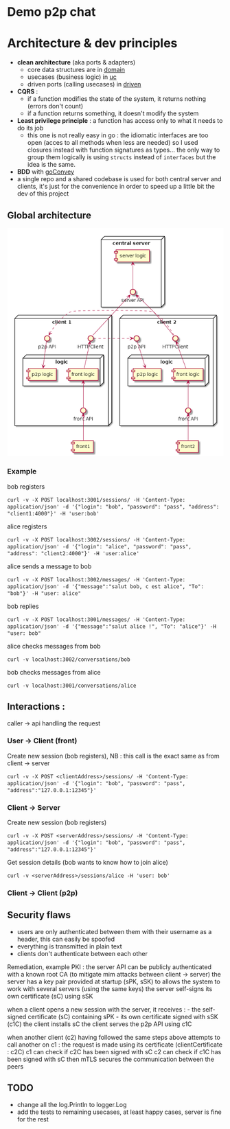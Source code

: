 # Demo p2p chat

# Architecture & dev principles
- __clean architecture__ (aka ports & adapters)
    - core data structures are in [domain](./backend/domain/)
    - usecases (business logic) in [uc](./backend/uc/)
    - driven ports (calling usecases) in [driven](./backend/driven/)
- __CQRS__ :
  - if a function modifies the state of the system, it returns nothing (errors don't count)
  - if a function returns something, it doesn't modify the system
- __Least privilege principle__ : a function has access only to what it needs to do its job
  - this one is not really easy in go : the idiomatic interfaces are too open (acces to all methods when less are needed) so I used closures instead with function signatures as types... the only way to group them logically is using `structs` instead of `interfaces` but the idea is the same.
- __BDD__ with [goConvey](http://goconvey.co/)
- a single repo and a shared codebase is used for both central server and clients, it's just for the convenience in order to speed up a little bit the dev of this project

## Global architecture
![architecture](./img/archi.png)



### Example 
bob registers
```$xslt
curl -v -X POST localhost:3001/sessions/ -H 'Content-Type: application/json' -d '{"login": "bob", "password": "pass", "address": "client1:4000"}' -H 'user:bob'
```

alice registers
```$xslt
curl -v -X POST localhost:3002/sessions/ -H 'Content-Type: application/json' -d '{"login": "alice", "password": "pass", "address": "client2:4000"}' -H 'user:alice'
```

alice sends a message to bob
```$xslt
curl -v -X POST localhost:3002/messages/ -H 'Content-Type: application/json' -d '{"message":"salut bob, c est alice", "To": "bob"}' -H "user: alice"
```

bob replies
```$xslt
curl -v -X POST localhost:3001/messages/ -H 'Content-Type: application/json' -d '{"message":"salut alice !", "To": "alice"}' -H "user: bob"
```

alice checks messages from bob
```$xslt
curl -v localhost:3002/conversations/bob
```

bob checks messages from alice
```$xslt
curl -v localhost:3001/conversations/alice
```

## Interactions :

caller -> api handling the request

### User -> Client (front)
Create new session (bob registers), NB : this call is the exact same as from client -> server 
```$xslt
curl -v -X POST <clientAddress>/sessions/ -H 'Content-Type: application/json' -d '{"login": "bob", "password": "pass", "address":"127.0.0.1:12345"}'
```

### Client -> Server

Create new session (bob registers)
```$xslt
curl -v -X POST <serverAddress>/sessions/ -H 'Content-Type: application/json' -d '{"login": "bob", "password": "pass", "address":"127.0.0.1:12345"}'
```

Get session details (bob wants to know how to join alice)
```$xslt
curl -v <serverAddress>/sessions/alice -H 'user: bob'
```


### Client -> Client (p2p)


## Security flaws
- users are only authenticated between them with their username as a header, this can easily be spoofed
- everything is transmitted in plain text
- clients don't authenticate between each other

Remediation, example PKI :
the server API can be publicly authenticated with a known root CA (to mitigate mim attacks between client -> server)
the server has a key pair provided at startup (sPK, sSK) to allows the system to work with several servers (using the same keys)
the server self-signs its own certificate (sC) using sSK

when a client opens a new session with the server, it receives : 
    - the self-signed certificate (sC) containing sPK 
    - its own certificate signed with sSK (c1C)
the client installs sC
the client serves the p2p API using c1C

when another client (c2) having followed the same steps above attempts to call another on c1 :
the request is made using its certificate (clientCertificate : c2C)
c1 can check if c2C has been signed with sC
c2 can check if c1C has been signed with sC
then mTLS secures the communication between the peers

## TODO
- change all the log.Println to logger.Log
- add the tests to remaining usecases, at least happy cases, server is fine for the rest
